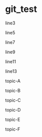 # git_test

line3

line5

line7

line9

line11

line13

topic-A

topic-B

topic-C

topic-D

topic-E

topic-F